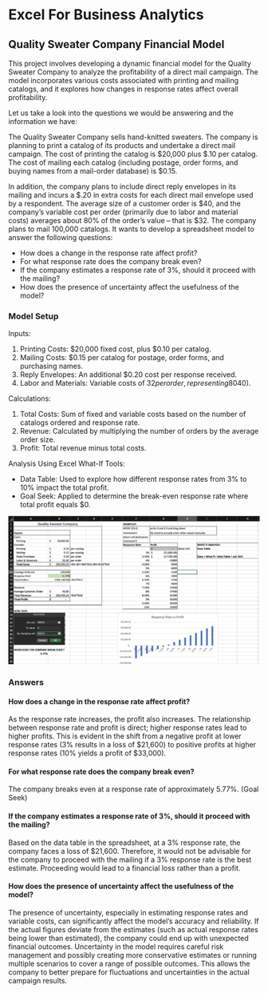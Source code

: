 # Excel For Business Analytics

## Quality Sweater Company Financial Model
This project involves developing a dynamic financial model for the Quality Sweater Company to analyze the profitability of a direct mail campaign. The model incorporates various costs associated with printing and mailing catalogs, and it explores how changes in response rates affect overall profitability.

Let us take a look into the questions we would be answering and the information we have:

The Quality Sweater Company sells hand-knitted sweaters.  The company is planning to print a catalog of its products and undertake a direct mail campaign.  The cost of printing the catalog is $20,000 plus $.10 per catalog.  The cost of mailing each catalog (including postage, order forms, and buying names from a mail-order database) is $0.15. 

In addition, the company plans to include direct reply envelopes in its mailing and incurs a $.20 in extra costs for each direct mail envelope used by a respondent.  The average size of a customer order is $40, and the company’s variable cost per order (primarily due to labor and material costs) averages about 80% of the order’s value – that is $32. The company plans to mail 100,000 catalogs.  It wants to develop a spreadsheet model to answer the following questions:

* How does a change in the response rate affect profit?
* For what response rate does the company break even?
* If the company estimates a response rate of 3%, should it proceed with the mailing?
* How does the presence of uncertainty affect the usefulness of the model?  

### Model Setup

Inputs:
1. Printing Costs: $20,000 fixed cost, plus $0.10 per catalog.
2. Mailing Costs: $0.15 per catalog for postage, order forms, and purchasing names.
3. Reply Envelopes: An additional $0.20 cost per response received.
4. Labor and Materials: Variable costs of $32 per order, representing 80% of the average order size ($40).

Calculations:
1. Total Costs: Sum of fixed and variable costs based on the number of catalogs ordered and response rate.
2. Revenue: Calculated by multiplying the number of orders by the average order size.
3. Profit: Total revenue minus total costs.

Analysis Using Excel What-If Tools:
* Data Table: Used to explore how different response rates from 3% to 10% impact the total profit.
* Goal Seek: Applied to determine the break-even response rate where total profit equals $0.

![Quality Sweater Company](https://github.com/adiimated/Excel4BusinessAnalytics/blob/main/images/Quality%20Sweater%20Company.png)

### Answers

#### How does a change in the response rate affect profit?

As the response rate increases, the profit also increases. The relationship between response rate and profit is direct; higher response rates lead to higher profits. This is evident in the shift from a negative profit at lower response rates (3% results in a loss of $21,600) to positive profits at higher response rates (10% yields a profit of $33,000).

#### For what response rate does the company break even?

The company breaks even at a response rate of approximately 5.77%. (Goal Seek)

#### If the company estimates a response rate of 3%, should it proceed with the mailing?

Based on the data table in the spreadsheet, at a 3% response rate, the company faces a loss of $21,600. Therefore, it would not be advisable for the company to proceed with the mailing if a 3% response rate is the best estimate. Proceeding would lead to a financial loss rather than a profit.

#### How does the presence of uncertainty affect the usefulness of the model?

The presence of uncertainty, especially in estimating response rates and variable costs, can significantly affect the model’s accuracy and reliability. If the actual figures deviate from the estimates (such as actual response rates being lower than estimated), the company could end up with unexpected financial outcomes. Uncertainty in the model requires careful risk management and possibly creating more conservative estimates or running multiple scenarios to cover a range of possible outcomes. This allows the company to better prepare for fluctuations and uncertainties in the actual campaign results.
    
